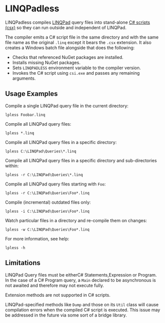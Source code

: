 # LINQPadless

LINQPadless compiles [LINQPad][linqpad] query files into stand-alone
[C# scripts (csx)][csx] so they can run outside and independent of LINQPad.

The compiler emits a C# script file in the same directory and with the same
file name as the original `.linq` except it bears the `.csx` extension. It also
creates a Windows batch file alongside that does the following:

- Checks that referenced NuGet packages are installed.
- Installs missing NuGet packages.
- Sets `LINQPADLESS` environment variable to the compiler version.
- Invokes the C# script using `csi.exe` and passes any remaining arguments.

## Usage Examples

Compile a single LINQPad query file in the current directory:

    lpless Foobar.linq

Compile all LINQPad query files:

    lpless *.linq

Compile all LINQPad query files in a specific directory:

    lpless C:\LINQPad\Queries\*.linq

Compile all LINQPad query files in a specific directory and sub-directories
within:

    lpless -r C:\LINQPad\Queries\*.linq

Compile all LINQPad query files starting with `Foo`:

    lpless -r C:\LINQPad\Queries\Foo*.linq

Compile (incremental) outdated files only:

    lpless -i C:\LINQPad\Queries\Foo*.linq

Watch particular files in a directory and re-compile them on changes:

    lpless -w C:\LINQPad\Queries\Foo*.linq

For more information, see help:

    lpless -h

## Limitations

LINQPad Query files must be eitherC# Statements,Expression or Program. In the
case of a C# Program query, a `Main` declared to be asynchronous is not awaited
and therefore may not execute fully.

Extension methods are not supported in C# scripts.

LINQPad-specified methods like `Dump` and those on its `Util` class will
cause compilation errors when the compiled C# script is executed. This issue
may be addressed in the future via some sort of a bridge library.


[linqpad]: http://www.linqpad.net/
[csx]: https://msdn.microsoft.com/en-us/magazine/mt614271.aspx
